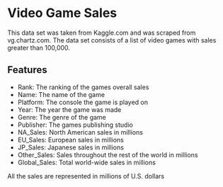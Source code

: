 # Video Game Sales
This data set was taken from Kaggle.com and was scraped from vg.chartz.com. The data set consists of a list of video games with sales greater than 100,000.

## Features
- Rank: The ranking of the games overall sales
- Name: The name of the game
- Platform: The console the game is played on
- Year: The year the game was made
- Genre: The genre of the game
- Publisher: The games publishing studio
- NA_Sales: North American sales in millions
- EU_Sales: European sales in millions
- JP_Sales: Japanese sales in millions
- Other_Sales: Sales throughout the rest of the world in millions
- Global_Sales: Total world-wide sales in millions

All the sales are represented in millions of U.S. dollars
